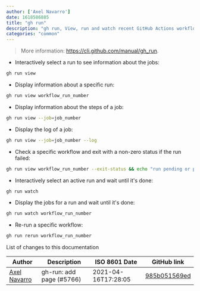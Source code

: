 ```yaml
---
author: ['Axel Navarro']
date: 1618586885
title: "gh run"
description: "gh run, View, run and watch recent GitHub Actions workflow runs."
categories: "common"
---
```

> More information: <https://cli.github.com/manual/gh_run>.

- Interactively select a run to see information about the jobs:

```bash
gh run view
```

- Display information about a specific run:

```bash
gh run view workflow_run_number
```

- Display information about the steps of a job:

```bash
gh run view --job=job_number
```

- Display the log of a job:

```bash
gh run view --job=job_number --log
```

- Check a specific workflow and exit with a non-zero status if the run failed:

```bash
gh run view workflow_run_number --exit-status && echo "run pending or passed"
```

- Interactively select an active run and wait until it's done:

```bash
gh run watch
```

- Display the jobs for a run and wait until it's done:

```bash
gh run watch workflow_run_number
```

- Re-run a specific workflow:

```bash
gh run rerun workflow_run_number
```
List of changes to this documentation


Author | Description | ISO 8601 Date | GitHub link
------|-----|-----|-----
[Axel Navarro](mailto:navarroaxel@gmail.com) | gh-run: add page (#5766) | 2021-04-16T17:28:05 | [985b051569ed](https://github.com/tldr-pages/tldr/commit/985b051569ed6a1fb355af6b9c5922612f603bed)

